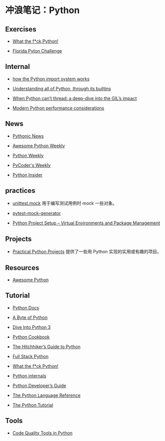# 冲浪笔记：Python

## Exercises

- [What the f\*ck Python!][e1]
- [Florida Pyton Challenge][e2]

  [e1]: https://github.com/satwikkansal/wtfpython
  [e2]: https://flpythonchallenge.org/

## Internal

- [how the Python import system works][i1]
- [Understanding all of Python, through its builtins][i2]
- [When Python can’t thread: a deep-dive into the GIL’s impact][i3]
- [Modern Python performance considerations][i4]

  [i1]: https://tenthousandmeters.com/blog/python-behind-the-scenes-11-how-the-python-import-system-works/
  [i2]: https://sadh.life/post/builtins/
  [i3]: https://pythonspeed.com/articles/python-gil/
  [i4]: https://lwn.net/Articles/893686/

## News

- [Pythonic News][n1]
- [Awesome Python Weekly][n2]
- [Python Weekly][n3]
- [PyCoder's Weekly][n4]
- [Python Insider][n5]

  [n1]: https://news.python.sc/
  [n2]: https://python.libhunt.com/newsletter/archive
  [n3]: https://www.pythonweekly.com/archive
  [n4]: https://pycoders.com/issues
  [n5]: https://blog.python.org/

## practices

- [unittest.mock][pr1] 用于编写测试用例时 mock 一些对象。
- [pytest-mock-generator][pr2]
- [Python Project Setup – Virtual Environments and Package Management][pr3]

  [pr1]: https://docs.python.org/3.7/library/unittest.mock.html
  [pr2]: https://pypi.org/project/pytest-mock-generator/
  [pr3]: https://bas.codes/posts/python-virtualenv-venv-pip-pyenv-poetry

## Projects

- [Practical Python Projects][pj1] 提供了一些用 Python 实现的实用或有趣的项目。

  [pj1]: https://practicalpython.yasoob.me/toc.html

## Resources

- [Awesome Python][r1]

  [r1]: https://github.com/vinta/awesome-python

## Tutorial

- [Python Docs][t1]
- [A Byte of Python][t2]
- [Dive Into Python 3][t3]
- [Python Cookbook][t4]
- [The Hitchhiker’s Guide to Python][t5]
- [Full Stack Python][t6]
- [What the f\*ck Python!][t7]
- [Python internals][t8]
- [Python Developer’s Guide][t9]
- [The Python Language Reference][t10]
- [The Python Tutorial][t11]

  [t1]: https://docs.python.org/3/
  [t2]: https://python.swaroopch.com/
  [t3]: https://diveintopython3.net/
  [t4]: https://python3-cookbook.readthedocs.io/zh_CN/latest/preface.html
  [t5]: https://docs.python-guide.org/
  [t6]: https://www.fullstackpython.com/
  [t7]: https://github.com/satwikkansal/wtfpython
  [t8]: https://eli.thegreenplace.net/tag/python-internals
  [t9]: https://devguide.python.org/
  [t10]: https://docs.python.org/3/reference/index.html
  [t11]: https://docs.python.org/3/tutorial/index.html

## Tools

- [Code Quality Tools in Python][tool1]

  [tool1]: https://dev.to/dollardhingra/code-quality-tools-in-python-4k2a
